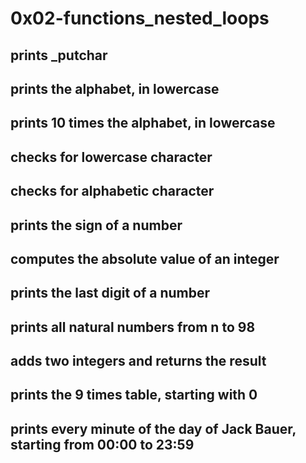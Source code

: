 # 0x02-functions_nested_loops

## prints _putchar
## prints the alphabet, in lowercase
## prints 10 times the alphabet, in lowercase
## checks for lowercase character
## checks for alphabetic character
## prints the sign of a number
## computes the absolute value of an integer
## prints the last digit of a number
## prints all natural numbers from n to 98
## adds two integers and returns the result
## prints the 9 times table, starting with 0
## prints every minute of the day of Jack Bauer, starting from 00:00 to 23:59
